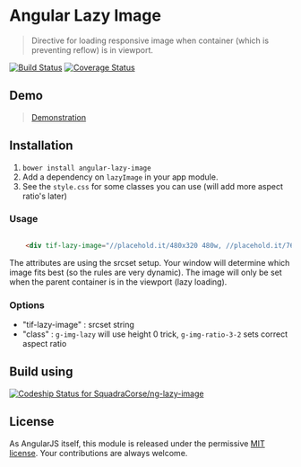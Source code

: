 # Angular Lazy Image
> Directive for loading responsive image when container (which is preventing reflow) is in viewport.

[![Build Status](https://travis-ci.org/SquadraCorse/ng-lazy-image.svg)](https://travis-ci.org/SquadraCorse/ng-lazy-image) 
[![Coverage Status](https://coveralls.io/repos/SquadraCorse/ng-lazy-image/badge.png?branch=master)](https://coveralls.io/r/SquadraCorse/ng-lazy-image?branch=master) 


## Demo
> [Demonstration](http://squadracorse.github.io/ng-lazy-image/)


## Installation 
1. `bower install angular-lazy-image`
2. Add a dependency on `lazyImage` in your app module.
3. See the `style.css` for some classes you can use (will add more aspect ratio's later)


### Usage

``` html

	<div tif-lazy-image="//placehold.it/480x320 480w, //placehold.it/768x512 768w, //placehold.it/768x512 480w 2x, //placehold.it/936x624 2x" class="g-img-lazy g-img-ratio-3-2"></div>

```

The attributes are using the srcset setup. Your window will determine which image fits best (so the rules are very dynamic). The image will only be set when the parent container is in the viewport (lazy loading).


### Options

- "tif-lazy-image" : srcset string
- "class" : `g-img-lazy` will use height 0 trick, `g-img-ratio-3-2` sets correct aspect ratio

## Build using
[![Codeship Status for SquadraCorse/ng-lazy-image](https://www.codeship.io/projects/0fad19b0-0ad2-0132-b0c1-12fe8603e519/status)](https://www.codeship.io/projects/31862)

## License
As AngularJS itself, this module is released under the permissive [MIT license](LICENSE.md). Your contributions are always welcome.
